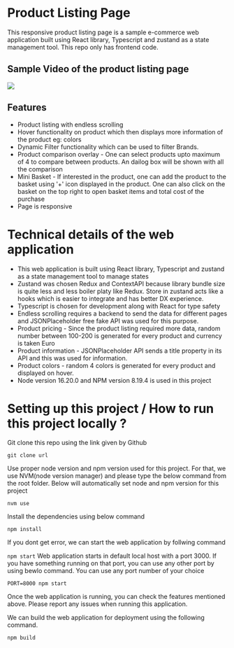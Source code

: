 # Product Listing Page

This responsive product listing page is a sample e-commerce web application built using React library, Typescript and zustand as a state management tool. This repo only has frontend code.

## Sample Video of the product listing page

![](./product_listing_page.gif)

## Features

- Product listing with endless scrolling
- Hover functionality on product which then displays more information of the product eg: colors
- Dynamic Filter functionality which can be used to filter Brands.
- Product comparison overlay - One can select products upto maximum of 4 to compare between products. An dailog box will be shown with all the comparison
- Mini Basket - If interested in the product, one can add the product to the basket using '+' icon displayed in the product. One can also click on the basket on the top right to open basket items and total cost of the purchase
- Page is responsive

# Technical details of the web application

- This web application is built using React library, Typescript and zustand as a state management tool to manage states
- Zustand was chosen Redux and ContextAPI because library bundle size is quite less and less boiler platy like Redux. Store in zustand acts like a hooks which is easier to integrate and has better DX experience.
- Typescript is chosen for development along with React for type safety
- Endless scrolling requires a backend to send the data for different pages and JSONPlaceholder free fake API was used for this purpose.
- Product pricing - Since the product listing required more data, random number between 100-200 is generated for every product and currency is taken Euro
- Product information - JSONPlaceholder API sends a title property in its API and this was used for information.
- Product colors - random 4 colors is generated for every product and displayed on hover.
- Node version 16.20.0 and NPM version 8.19.4 is used in this project

# Setting up this project / How to run this project locally ?

Git clone this repo using the link given by Github

`git clone url`

Use proper node version and npm version used for this project. For that, we use NVM(node version manager) and please type the below command from the root folder. Below will automatically set node and npm version for this project

`nvm use`

Install the dependencies using below command

`npm install`

If you dont get error, we can start the web application by follwing command

`npm start`
Web application starts in default local host with a port 3000. If you have something running on that port, you can use any other port by using bewlo command. You can use any port number of your choice

`PORT=8000 npm start`

Once the web application is running, you can check the features mentioned above. Please report any issues when running this application.

We can build the web application for deployment using the following command.

`npm build`
